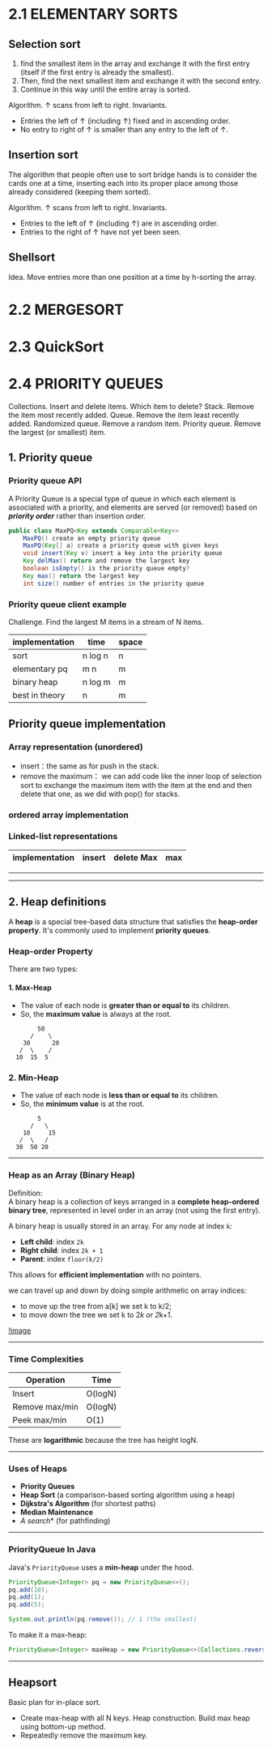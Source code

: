 # 2.1 ELEMENTARY SORTS

## Selection sort

1. find the smallest item in the array and exchange it with the first entry (itself if the first entry is already the smallest).
2. Then, find the next smallest item and exchange it with the second
   entry.
3. Continue in this way until the entire array is sorted.

Algorithm. ↑ scans from left to right.
Invariants.
-   Entries the left of ↑ (including ↑) fixed and in ascending order.
-   No entry to right of ↑ is smaller than any entry to the left of ↑.


## Insertion sort

The algorithm that people often use to sort bridge hands is to consider  the cards one at a time, inserting each into its proper place among those already
considered (keeping them sorted).


Algorithm. ↑ scans from left to right.
Invariants.
- Entries to the left of ↑ (including ↑) are in ascending order.
- Entries to the right of ↑ have not yet been seen.


## Shellsort

Idea. Move entries more than one position at a time by h-sorting the array.

# 2.2 MERGESORT

# 2.3 QuickSort


# 2.4 PRIORITY QUEUES

Collections. Insert and delete items. Which item to delete?
Stack. Remove the item most recently added.
Queue. Remove the item least recently added.
Randomized queue. Remove a random item.
Priority queue. Remove the largest (or smallest) item.

## 1. Priority queue
### Priority queue API

A Priority Queue is a special type of queue in which each element is associated with a priority, and elements are served (or removed) based on **_priority order_** rather than insertion order.

```JAVA
public class MaxPQ<Key extends Comparable<Key>>
    MaxPQ() create an empty priority queue
    MaxPQ(Key[] a) create a priority queue with given keys
    void insert(Key v) insert a key into the priority queue
    Key delMax() return and remove the largest key
    boolean isEmpty() is the priority queue empty?
    Key max() return the largest key
    int size() number of entries in the priority queue
```

### Priority queue client example

Challenge. Find the largest M items in a stream of N items.

| implementation | time    | space |
| -------------- | ------- | ----- |
| sort           | n log n | n     |
| elementary pq  | m n     | m     |
| binary heap    | n log m | m     |
| best in theory | n       | m     |

## Priority queue implementation

### Array representation (unordered)

-   insert：the same as for push in the stack.
-   remove the maximum： we can add code like the inner loop of selection sort to exchange the maximum item with the item at the end and then delete that one, as we did with pop() for stacks.

### ordered array implementation

### Linked-list representations

| implementation | insert | delete Max | max |
| -------------- | ------ | ---------- | --- |



----------
----------
## 2. Heap definitions

A **heap** is a special tree-based data structure that satisfies the **heap-order property**. It's commonly used to implement **priority queues**.

### Heap-order Property

There are two types:
#### 1. **Max-Heap**
* The value of each node is **greater than or equal to** its children.
* So, the **maximum value** is always at the root.
```
        50
      /    \
    30      20
   /  \    / 
  10  15  5
```

### 2. **Min-Heap**

* The value of each node is **less than or equal to** its children.
* So, the **minimum value** is at the root.

```
        5
      /   \
    10     15
   /  \   / 
  30  50 20
```

---

### Heap as an Array (Binary Heap)

Definition:   
A binary heap is a collection of keys arranged in a **complete heap-ordered binary tree**, represented in level order in an array (not using the first entry).

A binary heap is usually stored in an array. For any node at index `k`:

* **Left child**: index `2k`
* **Right child**: index `2k + 1`
* **Parent**: index `floor(k/2)`

This allows for **efficient implementation** with no pointers.

we can travel up and down by doing simple arithmetic on array indices: 
- to move up the tree from a[k] we set k to k/2; 
- to move down the tree we set k to 2*k or 2*k+1.

[!image](../../../images/Heap%20representations.png)

---

### Time Complexities

| Operation      | Time     |
| -------------- | -------- |
| Insert         | O(logN) |
| Remove max/min | O(logN) |
| Peek max/min   | O(1)     |

These are **logarithmic** because the tree has height logN.

---

###  Uses of Heaps

* **Priority Queues**
* **Heap Sort** (a comparison-based sorting algorithm using a heap)
* **Dijkstra's Algorithm** (for shortest paths)
* **Median Maintenance**
* **A* search*\* (for pathfinding)

---

###  PriorityQueue In Java

Java's `PriorityQueue` uses a **min-heap** under the hood.

```java
PriorityQueue<Integer> pq = new PriorityQueue<>();
pq.add(10);
pq.add(1);
pq.add(5);

System.out.println(pq.remove()); // 1 (the smallest)
```

To make it a max-heap:

```java
PriorityQueue<Integer> maxHeap = new PriorityQueue<>(Collections.reverseOrder());
```

---


## Heapsort

Basic plan for in-place sort.
- Create max-heap with all N keys.
  Heap construction. Build max heap using bottom-up method.
- Repeatedly remove the maximum key.
